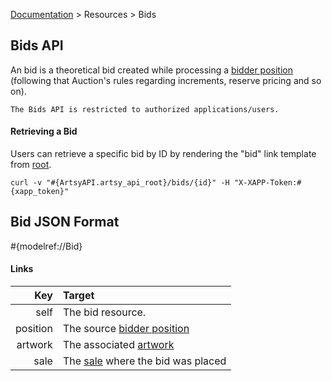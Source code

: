 [Documentation](/docs) &gt; Resources &gt; Bids

## Bids API

An bid is a theoretical bid created while processing a [bidder position](/docs/bidder_positions) (following that Auction's rules regarding increments, reserve pricing and so on).

``` alert[danger]
The Bids API is restricted to authorized applications/users.
```

#### Retrieving a Bid

Users can retrieve a specific bid by ID by rendering the "bid" link template from [root](#{ArtsyAPI.artsy_api_root}).

```
curl -v "#{ArtsyAPI.artsy_api_root}/bids/{id}" -H "X-XAPP-Token:#{xapp_token}"
```

## Bid JSON Format

#{modelref://Bid}

#### Links

Key                | Target                                                |
------------------:|:------------------------------------------------------|
self               | The bid resource.                                     |
position           | The source [bidder position](docs/bidder_positions)   |
artwork            | The associated [artwork](docs/artworks)               |
sale               | The [sale](docs/sales) where the bid was placed       |

